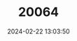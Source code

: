 ---
title: "20064"
category: "Scotophilus borbonicus"
draft: false
date: 2024-02-22 13:03:50
languages:
  English: ["Lesser Yellow Bat"]
---
